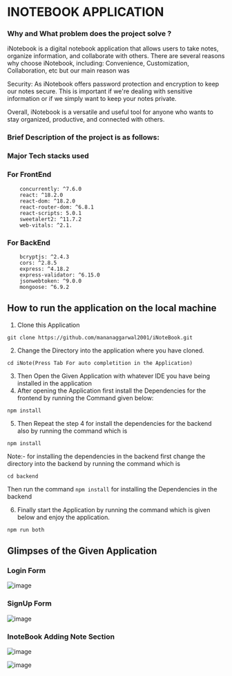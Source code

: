 # INOTEBOOK APPLICATION
### Why and What problem does the project solve ?
iNotebook is a digital notebook application that allows users to take notes, organize information, and collaborate with others.
There are several reasons why choose iNotebook, including:
Convenience, Customization, Collaboration, etc but our main reason was

Security: As iNotebook offers password protection and encryption to keep our notes secure. This is important if we're dealing with sensitive information or if we simply want to keep your notes private.

Overall, iNotebook is a versatile and useful tool for anyone who wants to stay organized, productive, and connected with others.


### Brief Description of the project is as follows:




### Major Tech stacks used
### For FrontEnd
```dotnetcli
    concurrently: ^7.6.0
    react: ^18.2.0
    react-dom: ^18.2.0
    react-router-dom: ^6.8.1
    react-scripts: 5.0.1
    sweetalert2: ^11.7.2
    web-vitals: ^2.1.
```
### For BackEnd
```dotnetcli
    bcryptjs: ^2.4.3
    cors: ^2.8.5
    express: ^4.18.2
    express-validator: ^6.15.0
    jsonwebtoken: ^9.0.0
    mongoose: ^6.9.2
```





## How to run the application on the local machine

1. Clone this Application

```dotnetcli
git clone https://github.com/mananaggarwal2001/iNoteBook.git
```
2. Change the Directory into the application where you have cloned.

```dotnetcli
cd iNote(Press Tab For auto completition in the Application)
```
3. Then Open the Given Application with whatever IDE you have being installed in the application
4. After opening the Application first install the Dependencies for the frontend by running the Command given below:

```dotnetcli
npm install
```
5. Then Repeat the step 4 for install the dependencies for the backend also by running the command which is

```dotnetcli
npm install
```
Note:- for installing the dependencies in the backend first change the directory into the backend by running the command which is
```dotnetcli
cd backend
```
Then run the command `npm install` for installing the Dependencies in the backend

6. Finally start the Application by running the command which is given below and enjoy the application.

```dotnetcli
npm run both
```
## Glimpses of the Given Application
### Login Form

![image](https://user-images.githubusercontent.com/75381077/225827555-675ff7c7-0277-4949-a623-f5b5cdc46920.png)

### SignUp Form

![image](https://user-images.githubusercontent.com/75381077/225827886-ce1a9c4c-544a-4d28-ab27-6149e0ad8e6b.png)

### InoteBook Adding Note Section

![image](https://user-images.githubusercontent.com/75381077/225828350-582eae59-7d69-4b34-b628-86ff01cfc060.png)

![image](https://user-images.githubusercontent.com/75381077/225828704-7e1ce84a-bb96-4dc2-9ec7-427f3bb0b354.png)